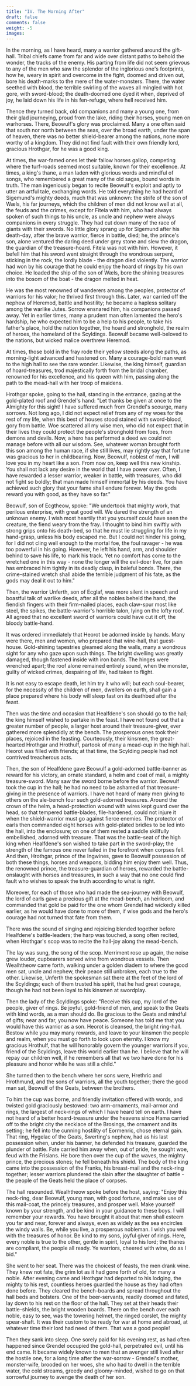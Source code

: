 ```yaml
---
title: "IV. The Morning After"
draft: false
comments: false
weight: -5
images:
---
```


In the morning, as I have heard, many a warrior gathered around the gift-hall. Tribal chiefs came from far and wide over distant paths to behold the wonder, the tracks of the enemy. His parting from life did not seem grievous to any of the men who saw the splendor of the inglorious one's footprints, how he, weary in spirit and overcome in the fight, doomed and driven out, bore his death-marks to the mere of the water-monsters. There, the water seethed with blood, the terrible swirling of the waves all mingled with hot gore, with sword-blood; the death-doomed one dyed it when, deprived of joy, he laid down his life in his fen-refuge, where hell received him.

Thence they turned back, old companions and many a young one, from their glad journeying, proud from the lake, riding their horses, young men on warhorses. There, Beowulf's glory was proclaimed. Many a one often said that south nor north between the seas, over the broad earth, under the span of heaven, there was no better shield-bearer among the nations, none more worthy of a kingdom. They did not find fault with their own friendly lord, gracious Hrothgar, for he was a good king.

At times, the war-famed ones let their fallow horses gallop, competing where the turf-roads seemed most suitable, known for their excellence. At times, a king's thane, a man laden with glorious words and mindful of songs, who remembered a great many of the old sagas, bound words in truth. The man ingeniously began to recite Beowulf's exploit and aptly to utter an artful tale, exchanging words. He told everything he had heard of Sigemund's mighty deeds, much that was unknown: the strife of the son of Wæls, his far journeys, which the children of men did not know well at all, the feuds and the crimes, except for Fitela with him, who had always spoken of such things to his uncle, as uncle and nephew were always companions in every struggle. They had cut down many of the race of giants with their swords. No little glory sprang up for Sigemund after his death-day, after the brave warrior, fierce in battle, died; he, the prince's son, alone ventured the daring deed under grey stone and slew the dragon, the guardian of the treasure-hoard. Fitela was not with him. However, it befell him that his sword went straight through the wondrous serpent, sticking in the rock, the lordly blade - the dragon died violently. The warrior had won by his courage that he could enjoy the hoard of rings by his own choice. He loaded the ship of the son of Wæls, bore the shining treasures into the bosom of the boat - the dragon melted in heat.

He was the most renowned of wanderers among the peoples, protector of warriors for his valor; he thrived first through this. Later, war carried off the nephew of Heremod, battle and hostility; he became a hapless solitary among the warlike Jutes. Sorrow ensnared him, his companions passed away. Yet in earlier times, many a prudent man often lamented the hero's hardship, he who expected him to be a help to his people, to take his father's place, hold the nation together, the hoard and stronghold, the realm of heroes, the homeland of the Scyldings. Beowulf became well-beloved to the nations, but wicked malice overthrew Heremod.

At times, those bold in the fray rode their yellow steeds along the paths, as morning-light advanced and hastened on. Many a courage-bold man went to the high hall to see the rare wonder. Likewise, the king himself, guardian of hoard-treasures, trod majestically forth from the bridal chamber, renowned for his excellence, and his queen with him, passing along the path to the mead-hall with her troop of maidens.

Hrothgar spoke, going to the hall, standing in the entrance, gazing at the gold-plated roof and Grendel's hand: "Let thanks be given at once to the Almighty for this sight! I have suffered much from Grendel's scourge, many sorrows. Not long ago, I did not expect relief from any of my woes for the rest of my life, when this best of houses stood stained with sword-blood, gory from battle. Woe scattered all my wise men, who did not expect that in their lives they could protect the people's stronghold from foes, from demons and devils. Now, a hero has performed a deed we could not manage before with all our wisdom. See, whatever woman brought forth this son among the human race, if she still lives, may rightly say that fortune was gracious to her in childbearing. Now, Beowulf, noblest of men, I will love you in my heart like a son. From now on, keep well this new kinship. You shall not lack any desire in the world that I have power over. Often, I have rewarded a lesser warrior, weaker in battle, with treasures, who did not fight so boldly; that man made himself immortal by his deeds. You have achieved such glory that your fame shall endure forever. May the gods reward you with good, as they have so far."

Beowulf, son of Ecgtheow, spoke: "We undertook that mighty work, that perilous enterprise, with great good will. We dared the strength of an unknown enemy. I wish most heartily that you yourself could have seen the creature, the fiend weary from the fray. I thought to bind him swiftly with strong grips onto his death-bed, so that he must lie struggling for life in my hand-grasp, unless his body escaped me. But I could not hinder his going, for I did not cling well enough to the mortal foe, the foul ravager - he was too powerful in his going. However, he left his hand, arm, and shoulder behind to save his life, to mark his track. Yet no comfort has come to the wretched one in this way - none the longer will the evil-doer live, for pain has embraced him tightly in its deadly clasp, in baleful bonds. There, the crime-stained wretch shall abide the terrible judgment of his fate, as the gods may deal it out to him."

Then, the warrior Unferth, son of Ecglaf, was more silent in speech and boastful talk of warlike deeds, after all the nobles beheld the hand, the fiendish fingers with their firm-nailed places, each claw-spur most like steel, the spikes, the battle-warrior's horrible talon, lying on the lofty roof. All agreed that no excellent sword of warriors could have cut it off, the bloody battle-hand.

It was ordered immediately that Heorot be adorned inside by hands. Many were there, men and women, who prepared that wine-hall, that guest-house. Gold-shining tapestries gleamed along the walls, many a wondrous sight for any who gaze upon such things. The bright dwelling was greatly damaged, though fastened inside with iron bands. The hinges were wrenched apart; the roof alone remained entirely sound, when the monster, guilty of wicked crimes, despairing of life, had taken to flight.

It is not easy to escape death, let him try it who will; but each soul-bearer, for the necessity of the children of men, dwellers on earth, shall gain a place prepared where his body will sleep fast on its deathbed after the feast.

Then was the time and occasion that Healfdene's son should go to the hall; the king himself wished to partake in the feast. I have not found out that a greater number of people, a larger host around their treasure-giver, ever gathered more splendidly at the bench. The prosperous ones took their places, rejoiced in the feasting. Courteously, their kinsmen, the great-hearted Hrothgar and Hrothulf, partook of many a mead-cup in the high hall. Heorot was filled with friends; at that time, the Scylding people had not contrived treacherous acts.

Then, the son of Healfdene gave Beowulf a gold-adorned battle-banner as reward for his victory, an ornate standard, a helm and coat of mail, a mighty treasure-sword. Many saw the sword borne before the warrior. Beowulf took the cup in the hall; he had no need to be ashamed of that treasure-giving in the presence of warriors. I have not heard of many men giving to others on the ale-bench four such gold-adorned treasures. Around the crown of the helm, a head-protection wound with wires kept guard over the head, so that tempered battle-blades, file-hardened, could not injure it when the shield-warrior must go against fierce enemies. The protector of earls then commanded eight horses with gold-plated bridles to be led into the hall, into the enclosure; on one of them rested a saddle skillfully embellished, adorned with treasure. That was the battle-seat of the high king when Healfdene's son wished to take part in the sword-play; the strength of the famous one never failed in the forefront when corpses fell. And then, Hrothgar, prince of the Ingwines, gave to Beowulf possession of both these things, horses and weapons, bidding him enjoy them well. Thus, the renowned prince, the treasure-guardian of heroes, rewarded the battle-onslaught with horses and treasures, in such a way that no one could find fault who wishes to speak the truth according to what is right.

Moreover, for each of those who had made the sea-journey with Beowulf, the lord of earls gave a precious gift at the mead-bench, an heirloom, and commanded that gold be paid for the one whom Grendel had wickedly killed earlier, as he would have done to more of them, if wise gods and the hero's courage had not turned that fate from them.

There was the sound of singing and rejoicing blended together before Healfdene's battle-leaders; the harp was touched, a song often recited, when Hrothgar's scop was to recite the hall-joy along the mead-bench.

The lay was sung, the song of the scop. Merriment rose up again, the noise grew louder, cupbearers served wine from wondrous vessels. Then Wealhtheow came forth, walking under a golden diadem to where the good men sat, uncle and nephew, their peace still unbroken, each true to the other. Likewise, Unferth the spokesman sat there at the feet of the lord of the Scyldings; each of them trusted his spirit, that he had great courage, though he had not been loyal to his kinsmen at swordplay.

Then the lady of the Scyldings spoke: "Receive this cup, my lord of the people, giver of rings. Be joyful, gold-friend of men, and speak to the Geats with kind words, as a man should do. Be gracious to the Geats and mindful of gifts; near and far, you now have peace. Someone has told me that you would have this warrior as a son. Heorot is cleansed, the bright ring-hall. Bestow while you may many rewards, and leave to your kinsmen the people and realm, when you must go forth to look upon eternity. I know my gracious Hrothulf, that he will honorably govern the younger warriors if you, friend of the Scyldings, leave this world earlier than he. I believe that he will repay our children well, if he remembers all that we two have done for his pleasure and honor while he was still a child."

She turned then to the bench where her sons were, Hrethric and Hrothmund, and the sons of warriors, all the youth together; there the good man sat, Beowulf of the Geats, between the brothers.

To him the cup was borne, and friendly invitation offered with words, and twisted gold graciously bestowed: two arm-ornaments, mail-armor and rings, the largest of neck-rings of which I have heard tell on earth. I have not heard of a better hoard-treasure under the heavens since Hama carried off to the bright city the necklace of the Brosings, the ornament and its setting; he fell into the cunning hostility of Eormenric, chose eternal gain. That ring, Hygelac of the Geats, Swerting's nephew, had as his last possession when, under his banner, he defended his treasure, guarded the plunder of battle. Fate carried him away when, out of pride, he sought woe, feud with the Frisians. He bore then over the cup of the waves, the mighty prince, the precious stones; he fell beneath his shield. The body of the king came into the possession of the Franks, his breast-mail and the neck-ring together; lesser warriors plundered the slain after the slaughter of battle - the people of the Geats held the place of corpses.

The hall resounded. Wealhtheow spoke before the host, saying: "Enjoy this neck-ring, dear Beowulf, young man, with good fortune, and make use of this mail-coat, the princely treasures, and prosper well. Make yourself known by your strength, and be kind in your guidance to these boys. I will remember your rewards. You have brought it about that men shall esteem you far and near, forever and always, even as widely as the sea encircles the windy walls. Be, while you live, a prosperous nobleman. I wish you well with the treasures of honor. Be kind to my sons, joyful giver of rings. Here, every noble is true to the other, gentle in spirit, loyal to his lord; the thanes are compliant, the people all ready. Ye warriors, cheered with wine, do as I bid."

She went to her seat. There was the choicest of feasts, the men drank wine. They knew not fate, the grim lot as it had gone forth of old, for many a noble. After evening came and Hrothgar had departed to his lodging, the mighty to his rest, countless heroes guarded the house as they had often done before. They cleared the bench-boards and spread throughout the hall beds and bolsters. One of the beer-servants, readily doomed and fated, lay down to his rest on the floor of the hall. They set at their heads their battle-shields, the bright wooden boards. There on the bench over each noble, easy to see, was the towering helmet, the ringed corslet, the mighty spear-shaft. It was their custom to be ready for war at home and abroad, at whatever time their lord had need of them. That was a good people!

Then they sank into sleep. One sorely paid for his evening rest, as had often happened since Grendel occupied the gold-hall, perpetrated evil, until his end came. It became widely known to men that an avenger still lived after the hostile one, for a long time after the war-sorrow - Grendel's mother, monster-wife, brooded on her woes, she who had to dwell in the terrible water, the cold streams, greedy and gloomy-minded, wished to go on that sorrowful journey to avenge the death of her son.
